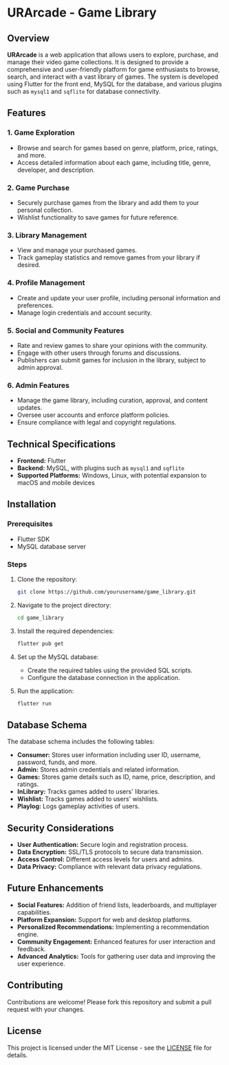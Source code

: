 # URArcade - Game Library

## Overview

**URArcade** is a web application that allows users to explore, purchase, and manage their video game collections. It is designed to provide a comprehensive and user-friendly platform for game enthusiasts to browse, search, and interact with a vast library of games. The system is developed using Flutter for the front end, MySQL for the database, and various plugins such as `mysql1` and `sqflite` for database connectivity.

## Features

### 1. Game Exploration
- Browse and search for games based on genre, platform, price, ratings, and more.
- Access detailed information about each game, including title, genre, developer, and description.

### 2. Game Purchase
- Securely purchase games from the library and add them to your personal collection.
- Wishlist functionality to save games for future reference.

### 3. Library Management
- View and manage your purchased games.
- Track gameplay statistics and remove games from your library if desired.

### 4. Profile Management
- Create and update your user profile, including personal information and preferences.
- Manage login credentials and account security.

### 5. Social and Community Features
- Rate and review games to share your opinions with the community.
- Engage with other users through forums and discussions.
- Publishers can submit games for inclusion in the library, subject to admin approval.

### 6. Admin Features
- Manage the game library, including curation, approval, and content updates.
- Oversee user accounts and enforce platform policies.
- Ensure compliance with legal and copyright regulations.

## Technical Specifications

- **Frontend:** Flutter
- **Backend:** MySQL, with plugins such as `mysql1` and `sqflite`
- **Supported Platforms:** Windows, Linux, with potential expansion to macOS and mobile devices

## Installation

### Prerequisites

- Flutter SDK
- MySQL database server

### Steps

1. Clone the repository:
   ```bash
   git clone https://github.com/yourusername/game_library.git
   ```
2. Navigate to the project directory:
   ```bash
   cd game_library
   ```
3. Install the required dependencies:
   ```bash
   flutter pub get
   ```
4. Set up the MySQL database:
   - Create the required tables using the provided SQL scripts.
   - Configure the database connection in the application.

5. Run the application:
   ```bash
   flutter run
   ```

## Database Schema

The database schema includes the following tables:

- **Consumer:** Stores user information including user ID, username, password, funds, and more.
- **Admin:** Stores admin credentials and related information.
- **Games:** Stores game details such as ID, name, price, description, and ratings.
- **InLibrary:** Tracks games added to users' libraries.
- **Wishlist:** Tracks games added to users' wishlists.
- **Playlog:** Logs gameplay activities of users.

## Security Considerations

- **User Authentication:** Secure login and registration process.
- **Data Encryption:** SSL/TLS protocols to secure data transmission.
- **Access Control:** Different access levels for users and admins.
- **Data Privacy:** Compliance with relevant data privacy regulations.

## Future Enhancements

- **Social Features:** Addition of friend lists, leaderboards, and multiplayer capabilities.
- **Platform Expansion:** Support for web and desktop platforms.
- **Personalized Recommendations:** Implementing a recommendation engine.
- **Community Engagement:** Enhanced features for user interaction and feedback.
- **Advanced Analytics:** Tools for gathering user data and improving the user experience.

## Contributing

Contributions are welcome! Please fork this repository and submit a pull request with your changes. 

## License

This project is licensed under the MIT License - see the [LICENSE](LICENSE) file for details.

